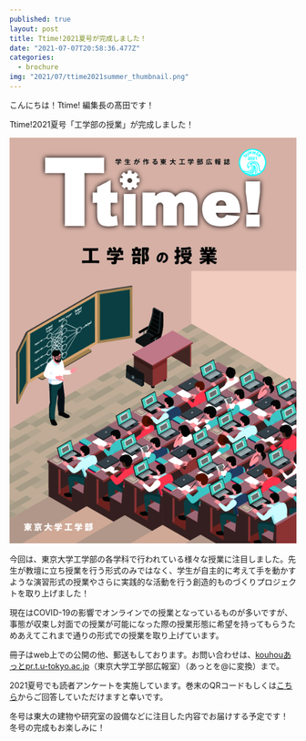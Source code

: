 ```yaml
---
published: true
layout: post
title: Ttime!2021夏号が完成しました！
date: "2021-07-07T20:58:36.477Z"
categories:
  - brochure
img: "2021/07/ttime2021summer_thumbnail.png"
---
```


こんにちは！Ttime! 編集長の髙田です！

Ttime!2021夏号「工学部の授業」が完成しました！

![Image](/assets/images/2021/07/ttime2021summer.png)


今回は、東京大学工学部の各学科で行われている様々な授業に注目しました。先生が教壇に立ち授業を行う形式のみではなく、学生が自主的に考えて手を動かすような演習形式の授業やさらに実践的な活動を行う創造的ものづくりプロジェクトを取り上げました！

現在はCOVID-19の影響でオンラインでの授業となっているものが多いですが、事態が収束し対面での授業が可能になった際の授業形態に希望を持ってもらうためあえてこれまで通りの形式での授業を取り上げています。

冊子はweb上での公開の他、郵送もしております。お問い合わせは、[kouhouあっとpr.t.u-tokyo.ac.jp]()（東京大学工学部広報室）（あっとを@に変換）まで。

2021夏号でも読者アンケートを実施しています。巻末のQRコードもしくは[こちら](https://docs.google.com/forms/d/e/1FAIpQLSd-D5ENN9zefxJUzhzefj9N0GTBkh1lf_yBLs4r2VB7aZyNXA/viewform)からご回答していただけますと幸いです。

冬号は東大の建物や研究室の設備などに注目した内容でお届けする予定です！
冬号の完成もお楽しみに！
